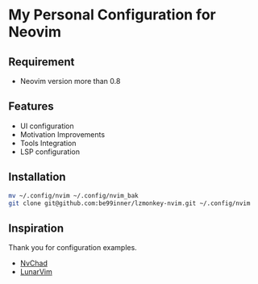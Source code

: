 # My Personal Configuration for Neovim

## Requirement

- Neovim version more than 0.8

## Features

- UI configuration
- Motivation Improvements
- Tools Integration
- LSP configuration

## Installation

```bash
mv ~/.config/nvim ~/.config/nvim_bak
git clone git@github.com:be99inner/lzmonkey-nvim.git ~/.config/nvim
```

## Inspiration

Thank you for configuration examples.

- [NvChad](https://github.com/NvChad/NvChad)
- [LunarVim](https://github.com/LunarVim/LunarVim)
